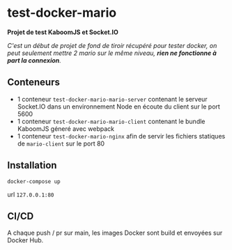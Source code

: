 # test-docker-mario

**Projet de test KaboomJS et Socket.IO**

*C'est un début de projet de fond de tiroir récupéré pour tester docker, on peut seulement mettre 2 mario sur le même niveau, **rien ne fonctionne à part la connexion**.*

## Conteneurs

* 1 conteneur `test-docker-mario-mario-server` contenant le serveur Socket.IO dans un environnement Node en écoute du client sur le port 5600
* 1 conteneur `test-docker-mario-mario-client` contenant le bundle KaboomJS géneré avec webpack
* 1 conteneur `test-docker-mario-nginx` afin de servir les fichiers statiques de `mario-client` sur le port 80

## Installation

`docker-compose up`

url `127.0.0.1:80`

## CI/CD
A chaque push / pr sur main, les images Docker sont build et envoyées sur Docker Hub.

